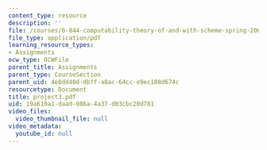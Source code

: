 ```yaml
---
content_type: resource
description: ''
file: /courses/6-844-computability-theory-of-and-with-scheme-spring-2003/19a619a1daad086a4a37d03cbc20d781_project3.pdf
file_type: application/pdf
learning_resource_types:
- Assignments
ocw_type: OCWFile
parent_title: Assignments
parent_type: CourseSection
parent_uid: 4e8dd40d-dbff-a8ac-64cc-e9ec108d674c
resourcetype: Document
title: project3.pdf
uid: 19a619a1-daad-086a-4a37-d03cbc20d781
video_files:
  video_thumbnail_file: null
video_metadata:
  youtube_id: null
---
```

